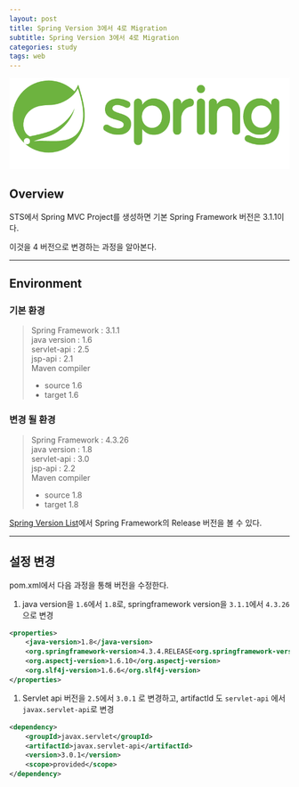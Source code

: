 ```yaml
---
layout: post
title: Spring Version 3에서 4로 Migration
subtitle: Spring Version 3에서 4로 Migration
categories: study
tags: web
---
```


![Spring](/assets/img/logo/spring-logo.png)

## Overview

STS에서 Spring MVC Project를 생성하면 기본 Spring Framework 버전은 3.1.1이다.

이것을 4 버전으로 변경하는 과정을 알아본다.

***

## Environment

### 기본 환경

> Spring Framework : 3.1.1  
> java version : 1.6  
> servlet-api : 2.5  
> jsp-api : 2.1  
> Maven compiler
> - source 1.6  
> - target 1.6  

### 변경 될 환경

> Spring Framework : 4.3.26  
> java version : 1.8  
> servlet-api : 3.0  
> jsp-api : 2.2  
> Maven compiler
> - source 1.8  
> - target 1.8  

[Spring Version List](https://spring.io/projects/spring-framework#learn)에서 Spring Framework의 Release 버전을 볼 수 있다.

***

## 설정 변경

pom.xml에서 다음 과정을 통해 버전을 수정한다.

1) java version을 `1.6`에서 `1.8`로, springframework version을 `3.1.1`에서 `4.3.26`으로 변경  

```xml
<properties>
    <java-version>1.8</java-version>
    <org.springframework-version>4.3.4.RELEASE<org.springframework-version>
    <org.aspectj-version>1.6.10</org.aspectj-version>
    <org.slf4j-version>1.6.6</org.slf4j-version>
</properties>
```

1) Servlet api 버전을 `2.5`에서 `3.0.1` 로 변경하고, artifactId 도 `servlet-api` 에서 `javax.servlet-api`로 변경

```xml
<dependency>
    <groupId>javax.servlet</groupId>
    <artifactId>javax.servlet-api</artifactId>
    <version>3.0.1</version>
    <scope>provided</scope>
</dependency>
```